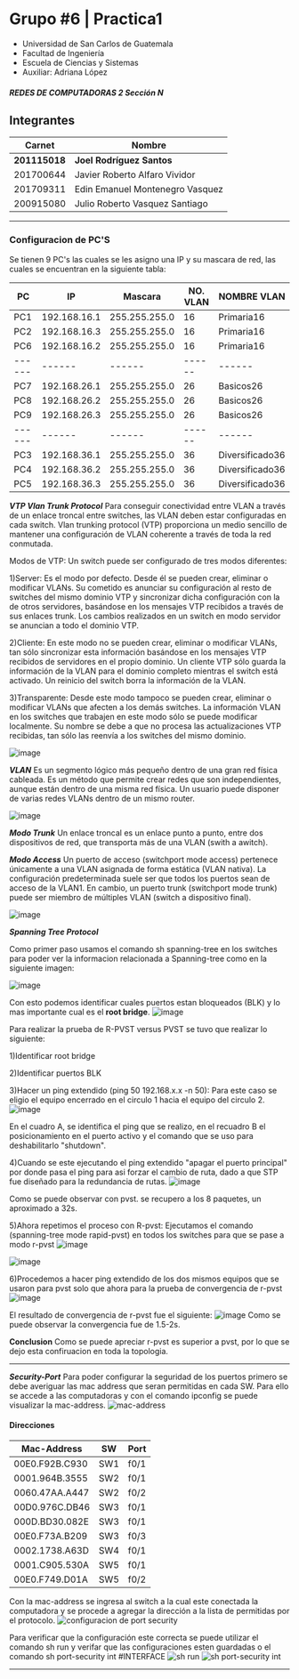 # **Grupo #6 | Practica1**
- Universidad de San Carlos de Guatemala
- Facultad de Ingeniería
- Escuela de Ciencias y Sistemas
- Auxiliar: Adriana López
##### REDES DE COMPUTADORAS 2 Sección N

## **Integrantes**
| Carnet    | Nombre |
| ------    | ------ |
| **201115018** | **Joel Rodríguez Santos** |
| 201700644 | Javier Roberto Alfaro Vividor |
| 201709311 | Edin Emanuel Montenegro Vasquez |
| 200915080 | Julio Roberto Vasquez Santiago  |

        
---
### **Configuracion de PC'S**
Se tienen 9 PC's las cuales se les asigno una IP y su mascara de red, las cuales se encuentran en la siguiente tabla:

| PC | IP | Mascara | NO. VLAN | NOMBRE VLAN |
| ------ | ------ | ------ | ------ | ------ |
| PC1 | 192.168.16.1 | 255.255.255.0 | 16 | Primaria16 |
| PC2 | 192.168.16.3 | 255.255.255.0 | 16 | Primaria16 |
| PC6 | 192.168.16.2 | 255.255.255.0 | 16 | Primaria16 |
| ------ | ------ | ------ | ------ | ------ |
| PC7 | 192.168.26.1 | 255.255.255.0 | 26 | Basicos26 |
| PC8 | 192.168.26.2 | 255.255.255.0 | 26 | Basicos26 |
| PC9 | 192.168.26.3 | 255.255.255.0 | 26 | Basicos26 |
| ------ | ------ | ------ | ------ | ------ |
| PC3 | 192.168.36.1 | 255.255.255.0 | 36 | Diversificado36 |
| PC4 | 192.168.36.2 | 255.255.255.0 | 36 | Diversificado36 |
| PC5 | 192.168.36.3 | 255.255.255.0 | 36 | Diversificado36 |


***VTP Vlan Trunk Protocol***
Para conseguir conectividad entre VLAN a través de un enlace troncal entre  switches, las VLAN deben estar configuradas en cada switch. Vlan trunking protocol (VTP) proporciona un medio sencillo de mantener una configuración de VLAN coherente a través de toda la red conmutada.  

Modos de VTP: Un switch puede ser configurado de tres modos diferentes: 


  1)Server: Es el modo por defecto. Desde él se pueden crear, eliminar o modificar VLANs. Su cometido es anunciar su configuración al resto de switches del mismo dominio VTP y sincronizar dicha configuración con la de otros servidores, basándose en los mensajes VTP recibidos a través de sus enlaces trunk. Los cambios realizados en un switch en modo servidor se anuncian a todo el dominio VTP.
  
  2)Cliente: En este modo no se pueden crear, eliminar o modificar VLANs, tan sólo sincronizar esta información basándose en los mensajes VTP recibidos de servidores en el propio dominio. Un cliente VTP sólo guarda la información de la VLAN para el dominio completo mientras el switch está activado. Un reinicio del switch borra la información de la VLAN.
 
  3)Transparente: Desde este modo tampoco se pueden crear, eliminar o modificar VLANs que afecten a los demás switches. La información VLAN en los switches que trabajen en este modo sólo se puede modificar localmente. Su nombre se debe a que no procesa las actualizaciones VTP recibidas, tan sólo las reenvía a los switches del mismo dominio.

![image](https://github.com/Jodyannre/redes2_practica1/blob/db400ef200f54dfd8ff667a7dc20bac5a80a0bbc/Imagenes/Manual_STP/VTP.png)


***VLAN***
Es un segmento lógico más pequeño dentro de una gran red física cableada. Es un método que permite crear redes que son independientes, aunque están dentro de una misma red física. Un usuario puede disponer de varias redes VLANs dentro de un mismo router.

![image](https://github.com/Jodyannre/redes2_practica1/blob/948a1229c3b97bccfad42d58dc17f375885941c0/Imagenes/Manual_STP/Vlans.png)

***Modo Trunk***
Un enlace troncal es un enlace punto a punto, entre dos dispositivos de red, que transporta más de una VLAN (swith a awitch).




***Modo Access***
Un puerto de acceso (switchport mode access) pertenece únicamente a una VLAN asignada de forma estática (VLAN nativa). La configuración predeterminada suele ser que todos los puertos sean de acceso de la VLAN1. En cambio, un puerto trunk (switchport mode trunk) puede ser miembro de múltiples VLAN (switch a dispositivo final).

![image](https://github.com/Jodyannre/redes2_practica1/blob/c8a7418f6e3bc627a98aca2e04839752c8665f9e/Imagenes/Manual_STP/TRUNK-ACCESS.png)

***Spanning Tree Protocol***

Como primer paso usamos el comando sh spanning-tree en los switches para poder ver la informacion relacionada a Spanning-tree como en la siguiente imagen:

![image](https://user-images.githubusercontent.com/69096882/218326567-b1f0f4b3-eca0-48f8-8219-545df871ba2e.png)

Con esto podemos identificar cuales puertos estan bloqueados (BLK) y lo mas importante cual es el **root bridge**.
![image](https://user-images.githubusercontent.com/69096882/218327063-e6ab7537-e179-4fd3-8f81-35442cc819e0.png)


Para realizar la prueba de R-PVST versus PVST se tuvo que realizar lo siguiente:

  1)Identificar root bridge
  
  2)Identificar puertos BLK
  
  3)Hacer un ping extendido (ping 50 192.168.x.x -n 50): Para este caso se eligio el equipo encerrado en el circulo 1 hacia el equipo del circulo 2.
![image](https://user-images.githubusercontent.com/69096882/218327120-74cf047b-f505-412f-91d5-7a52aad3e418.png)

En el cuadro A, se identifica el ping que se realizo, en el recuadro B el posicionamiento en el puerto activo y el comando que se uso para deshabilitarlo "shutdown".

  4)Cuando se este ejecutando el ping extendido "apagar el puerto principal" por donde pasa el ping para asi forzar el cambio de ruta, dado a que STP fue diseñado para la redundancia de rutas.
![image](https://user-images.githubusercontent.com/69096882/218327383-125cf8cc-a8c6-4682-b373-780a79430d1d.png)

Como se puede observar con pvst. se recupero a los 8 paquetes, un aproximado a 32s.

5)Ahora repetimos el proceso con R-pvst: Ejecutamos el comando (spanning-tree mode rapid-pvst) en todos los switches para que se pase a modo r-pvst
![image](https://user-images.githubusercontent.com/69096882/218327470-1d739c3d-bfde-4978-91a2-8e21bb278f36.png)


![image](https://user-images.githubusercontent.com/69096882/218328241-c3c4b502-2e76-4733-8c99-b849b868b24b.png)

6)Procedemos a hacer ping extendido de los dos mismos equipos que se usaron para pvst solo que ahora para la prueba de convergencia de r-pvst
![image](https://user-images.githubusercontent.com/69096882/218328345-7d824ff6-74bb-44ea-9135-cef0da3d1191.png)

El resultado de convergencia de r-pvst fue el siguiente:
![image](https://user-images.githubusercontent.com/69096882/218328379-aef3761b-609b-4d16-bf34-50e3279d38d4.png)
Como se puede observar la convergencia fue de 1.5-2s.

**Conclusion**
Como se puede apreciar r-pvst es superior a pvst, por lo que se dejo esta confiruacion en toda la topologia.

---
***Security-Port***
Para poder configurar la seguridad de los puertos primero se debe averiguar las mac address que seran permitidas en cada SW. Para ello se accede a las computadoras y con el comando ipconfig se puede visualizar la mac-address.
![mac-address](./Imagenes/Manual_STP/sec-04.png)

#### Direcciones
|Mac-Address|SW|Port|
|---|---|---|
|00E0.F92B.C930|SW1|f0/1|
|0001.964B.3555|SW2|f0/1|
|0060.47AA.A447|SW2|f0/2|
|00D0.976C.DB46|SW3|f0/1|
|000D.BD30.082E|SW3|f0/1|
|00E0.F73A.B209|SW3|f0/3|
|0002.1738.A63D|SW4|f0/1|
|0001.C905.530A|SW5|f0/1|
|00E0.F749.D01A|SW5|f0/2|

Con la mac-address se ingresa al switch a la cual este conectada la computadora y se procede a agregar la dirección a la lista de permitidas por el protocolo.
![configuracion de port security](./Imagenes/Manual_STP/sec-01.png)

Para verificar que la configuración este correcta se puede utilizar el comando sh run y verifar que las configuraciones esten guardadas o el comando sh port-security int #INTERFACE
![sh run](./Imagenes/Manual_STP/sec-02.png)
![sh port-security int](./Imagenes/Manual_STP/sec-03.png)

---







        
        
        
